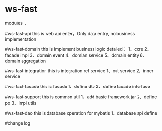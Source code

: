 # ws-fast

modules ： 

#ws-fast-api
this is web api enter，Only data entry, no business implementation 

#ws-fast-domain
this is implement business logic
detailed：
1、core
2、facade impl
3、domain event
4、domian service
5、domain entity
6、domain aggregation

#ws-fast-integration
this is integration ref service
1、out service 
2、inner service

#ws-fast-facade
this is facade
1、define dto
2、define facade interface


#ws-fast-support
this is common util
1、add basic framework jar
2、define po
3、impl utils

#ws-fast-dao
this is database operation for mybatis
1、database api define

#change log

